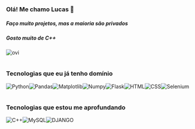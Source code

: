 ### Olá! Me chamo Lucas 👋

##### Faço muito projetos, mas a maioria são privados
##### Gosto muito de C++
<img src="https://github-readme-stats.vercel.app/api/top-langs?username=LucasRocha-png&show_icons=true&locale=en&layout=compact&theme=chartreuse-dark" alt="ovi" />

#
### Tecnologias que eu já tenho domínio


<div style="display: flex; wrap-direction: row;">
  <img alt="Python" src="https://img.shields.io/badge/Python-14354C?style=for-the-badge&logo=python&logoColor=white" />
  <img alt="Pandas" src="https://img.shields.io/badge/pandas-%23150458.svg?style=for-the-badge&logo=pandas&logoColor=white" /> 
  <img alt="Matplotlib" src="https://img.shields.io/badge/Matplotlib-%23ffffff.svg?style=for-the-badge&logo=Matplotlib&logoColor=black" />
  <img alt="Numpy" src="https://img.shields.io/badge/numpy-%23013243.svg?style=for-the-badge&logo=numpy&logoColor=white" />
  <img alt="Flask" src="https://img.shields.io/badge/Flask-000000?style=for-the-badge&logo=flask&logoColor=white" />
  <img alt="HTML" src="https://img.shields.io/badge/HTML5-E34F26?style=for-the-badge&logo=html5&logoColor=white" />
  <img alt="CSS" src="https://img.shields.io/badge/CSS3-1572B6?style=for-the-badge&logo=css3&logoColor=white" />
  <img alt="Selenium" src="https://img.shields.io/badge/-selenium-%43B02A?style=for-the-badge&logo=selenium&logoColor=white" />
</div>
  
# 
### Tecnologias que estou me aprofundando
<div style="display: flex">
<img alt="C++" src="https://img.shields.io/badge/C%2B%2B-00599C?style=for-the-badge&logo=c%2B%2B&logoColor=white" />
<img alt="MySQL" src="https://img.shields.io/badge/mysql-%2300f.svg?style=for-the-badge&logo=mysql&logoColor=white" />
<img alt="DJANGO" src="https://img.shields.io/badge/Django-092E20?style=for-the-badge&logo=django&logoColor=white" />
</div>

